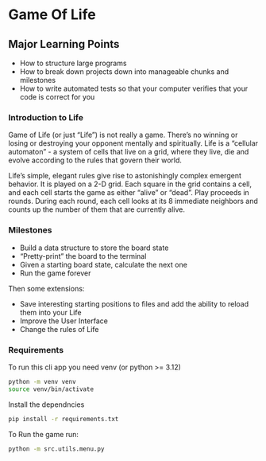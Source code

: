 # Game Of Life

## Major Learning Points

- How to structure large programs
- How to break down projects down into manageable chunks and milestones
- How to write automated tests so that your computer verifies that your code is correct for you

### Introduction to Life

Game of Life (or just “Life”) is not really a game. There’s no winning or losing or destroying your opponent mentally and spiritually. Life is a “cellular automaton” - a system of cells that live on a grid, where they live, die and evolve according to the rules that govern their world.

Life’s simple, elegant rules give rise to astonishingly complex emergent behavior. It is played on a 2-D grid. Each square in the grid contains a cell, and each cell starts the game as either “alive” or “dead”. Play proceeds in rounds. During each round, each cell looks at its 8 immediate neighbors and counts up the number of them that are currently alive.

### Milestones

- Build a data structure to store the board state
- “Pretty-print” the board to the terminal
- Given a starting board state, calculate the next one
- Run the game forever

Then some extensions:

- Save interesting starting positions to files and add the ability to reload them into your Life
- Improve the User Interface
- Change the rules of Life

### Requirements

To run this cli app you need venv (or python >= 3.12)

```bash
python -m venv venv
source venv/bin/activate
```

Install the dependncies

```bash
pip install -r requirements.txt
```

To Run the game run:

```bash
python -m src.utils.menu.py
```
